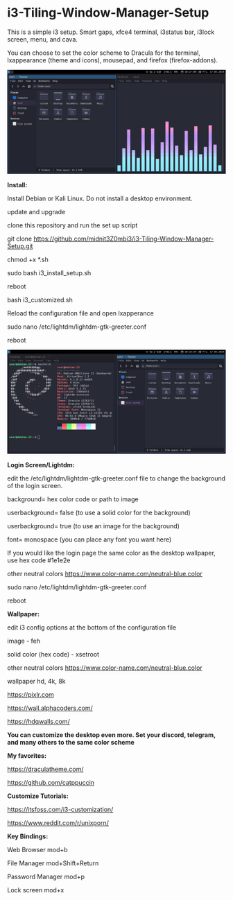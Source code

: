 # i3-Tiling-Window-Manager-Setup 

This is a simple i3 setup. Smart gaps, xfce4 terminal, i3status bar, i3lock screen, menu, and cava.

You can choose to set the color scheme to Dracula for the terminal, lxappearance (theme and icons), mousepad, and firefox (firefox-addons).


 <img src="debian_i3_cava_thunar.png" alt="debian i3 desktop displaying dracula color theme"> 

**Install:**

Install Debian or Kali Linux. Do not install a desktop environment.

update and upgrade

clone this repository and run the set up script

git clone https://github.com/midnit3Z0mbi3/i3-Tiling-Window-Manager-Setup.git

chmod +x *.sh

sudo bash i3_install_setup.sh

reboot

bash i3_customized.sh

Reload the configuration file and open lxapperance

sudo nano /etc/lightdm/lightdm-gtk-greeter.conf

reboot

<img src="debian_i3_thunar.png" alt="debian i3 desktop displaying dracula color theme"> 



**Login Screen/Lightdm:**

edit the /etc/lightdm/lightdm-gtk-greeter.conf file to change the background of the login screen.

background= hex color code or path to image

userbackground= false (to use a solid color for the background)

userbackground= true (to use an image for the background)

font= monospace (you can place any font you want here)

If you would like the login page the same color as the desktop wallpaper, use hex code #1e1e2e

other neutral colors https://www.color-name.com/neutral-blue.color

sudo nano /etc/lightdm/lightdm-gtk-greeter.conf

reboot

**Wallpaper:**

edit i3 config options at the bottom of the configuration file

image - feh

solid color (hex code) - xsetroot

other neutral colors https://www.color-name.com/neutral-blue.color

wallpaper hd, 4k, 8k

https://pixlr.com

https://wall.alphacoders.com/

https://hdqwalls.com/


**You can customize the desktop even more. Set your discord, telegram, and many others to the same color scheme**


**My favorites:**

https://draculatheme.com/

https://github.com/catppuccin

**Customize Tutorials:**

https://itsfoss.com/i3-customization/

https://www.reddit.com/r/unixporn/

**Key Bindings:**

Web Browser mod+b

File Manager mod+Shift+Return  

Password Manager mod+p  

Lock screen mod+x 

